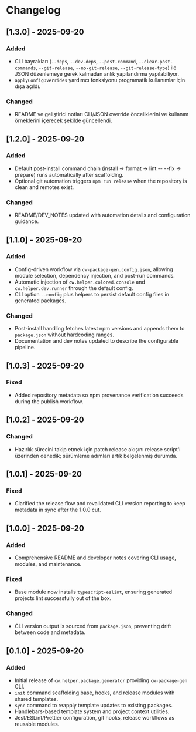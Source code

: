 # Changelog

## [1.3.0] - 2025-09-20
### Added
- CLI bayrakları (`--deps`, `--dev-deps`, `--post-command`, `--clear-post-commands`, `--git-release`, `--no-git-release`, `--git-release-type`) ile JSON düzenlemeye gerek kalmadan anlık yapılandırma yapılabiliyor.
- `applyConfigOverrides` yardımcı fonksiyonu programatik kullanımlar için dışa açıldı.

### Changed
- README ve geliştirici notları CLI/JSON override önceliklerini ve kullanım örneklerini içerecek şekilde güncellendi.

## [1.2.0] - 2025-09-20
### Added
- Default post-install command chain (install → format → lint -- --fix → prepare) runs automatically after scaffolding.
- Optional git automation triggers `npm run release` when the repository is clean and remotes exist.

### Changed
- README/DEV_NOTES updated with automation details and configuration guidance.

## [1.1.0] - 2025-09-20
### Added
- Config-driven workflow via `cw-package-gen.config.json`, allowing module selection, dependency injection, and post-run commands.
- Automatic injection of `cw.helper.colored.console` and `cw.helper.dev.runner` through the default config.
- CLI option `--config` plus helpers to persist default config files in generated packages.

### Changed
- Post-install handling fetches latest npm versions and appends them to `package.json` without hardcoding ranges.
- Documentation and dev notes updated to describe the configurable pipeline.

## [1.0.3] - 2025-09-20
### Fixed
- Added repository metadata so npm provenance verification succeeds during the publish workflow.

## [1.0.2] - 2025-09-20
### Changed
- Hazırlık sürecini takip etmek için patch release akışını release script'i üzerinden denedik; sürümleme adımları artık belgelenmiş durumda.

## [1.0.1] - 2025-09-20
### Fixed
- Clarified the release flow and revalidated CLI version reporting to keep metadata in sync after the 1.0.0 cut.

## [1.0.0] - 2025-09-20
### Added
- Comprehensive README and developer notes covering CLI usage, modules, and maintenance.

### Fixed
- Base module now installs `typescript-eslint`, ensuring generated projects lint successfully out of the box.

### Changed
- CLI version output is sourced from `package.json`, preventing drift between code and metadata.

## [0.1.0] - 2025-09-20
### Added
- Initial release of `cw.helper.package.generator` providing `cw-package-gen` CLI.
- `init` command scaffolding base, hooks, and release modules with shared templates.
- `sync` command to reapply template updates to existing packages.
- Handlebars-based template system and project context utilities.
- Jest/ESLint/Prettier configuration, git hooks, release workflows as reusable modules.
